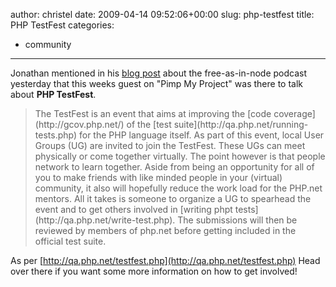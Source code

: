 author: christel
date: 2009-04-14 09:52:06+00:00
slug: php-testfest
title: PHP TestFest
categories:
- community
---

Jonathan mentioned in his [blog post](http://blog.freenode.net/2009/04/free-as-in-node-episode-3-released/) about the free-as-in-node podcast yesterday that this weeks guest on "Pimp My Project" was there to talk about **PHP TestFest**.


<blockquote>The TestFest is an event that aims at improving the                   [code coverage](http://gcov.php.net/) of the                   [test suite](http://qa.php.net/running-tests.php) for the PHP language itself. As part of this event, local User Groups (UG) are invited to join the TestFest. These UGs can meet physically or come together virtually. The point however is that people network to learn together. Aside from being an opportunity for all of you to make friends with like minded people in your (virtual) community, it also will hopefully reduce the work load for the PHP.net mentors. All it takes is someone to organize a UG to spearhead the event and to get others involved in [writing phpt tests](http://qa.php.net/write-test.php). The submissions will then be reviewed by members of php.net before getting included in the official test suite.</blockquote>


As per [http://qa.php.net/testfest.php](http://qa.php.net/testfest.php) Head over there if you want some more information on how to get involved!
